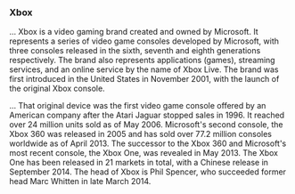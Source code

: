 ### Xbox

... Xbox is a video gaming brand created and owned by Microsoft. It represents a series of video game consoles developed by Microsoft, with three consoles released in the sixth, seventh and eighth generations respectively. The brand also represents applications (games), streaming services, and an online service by the name of Xbox Live. The brand was first introduced in the United States in November 2001, with the launch of the original Xbox console.

... That original device was the first video game console offered by an American company after the Atari Jaguar stopped sales in 1996. It reached over 24 million units sold as of May 2006. Microsoft's second console, the Xbox 360 was released in 2005 and has sold over 77.2 million consoles worldwide as of April 2013. The successor to the Xbox 360 and Microsoft's most recent console, the Xbox One, was revealed in May 2013. The Xbox One has been released in 21 markets in total, with a Chinese release in September 2014. The head of Xbox is Phil Spencer, who succeeded former head Marc Whitten in late March 2014.